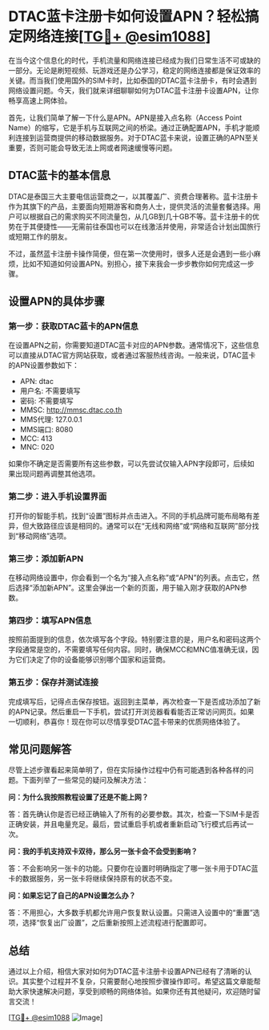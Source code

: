 # DTAC蓝卡注册卡如何设置APN？轻松搞定网络连接[[TG💪+ @esim1088](https://t.me/s/esim1088)]

在当今这个信息化的时代，手机流量和网络连接已经成为我们日常生活不可或缺的一部分。无论是刷短视频、玩游戏还是办公学习，稳定的网络连接都是保证效率的关键。而当我们使用国外的SIM卡时，比如泰国的DTAC蓝卡注册卡，有时会遇到网络设置问题。今天，我们就来详细聊聊如何为DTAC蓝卡注册卡设置APN，让你畅享高速上网体验。

首先，让我们简单了解一下什么是APN。APN是接入点名称（Access Point Name）的缩写，它是手机与互联网之间的桥梁。通过正确配置APN，手机才能顺利连接到运营商提供的移动数据服务。对于DTAC蓝卡来说，设置正确的APN至关重要，否则可能会导致无法上网或者网速缓慢等问题。

## DTAC蓝卡的基本信息

DTAC是泰国三大主要电信运营商之一，以其覆盖广、资费合理著称。蓝卡注册卡作为其旗下的产品，主要面向短期游客和商务人士，提供灵活的流量套餐选择。用户可以根据自己的需求购买不同流量包，从几GB到几十GB不等。蓝卡注册卡的优势在于其便捷性——无需前往泰国也可以在线激活并使用，非常适合计划出国旅行或短期工作的朋友。

不过，虽然蓝卡注册卡操作简便，但在第一次使用时，很多人还是会遇到一些小麻烦，比如不知道如何设置APN。别担心，接下来我会一步步教你如何完成这一步骤。

## 设置APN的具体步骤

### 第一步：获取DTAC蓝卡的APN信息

在设置APN之前，你需要知道DTAC蓝卡对应的APN参数。通常情况下，这些信息可以直接从DTAC官方网站获取，或者通过客服热线咨询。一般来说，DTAC蓝卡的APN设置参数如下：

- APN: dtac
- 用户名: 不需要填写
- 密码: 不需要填写
- MMSC: http://mmsc.dtac.co.th
- MMS代理: 127.0.0.1
- MMS端口: 8080
- MCC: 413
- MNC: 020

如果你不确定是否需要所有这些参数，可以先尝试仅输入APN字段即可，后续如果出现问题再调整其他选项。

### 第二步：进入手机设置界面

打开你的智能手机，找到“设置”图标并点击进入。不同的手机品牌可能布局略有差异，但大致路径应该是相同的。通常可以在“无线和网络”或“网络和互联网”部分找到“移动网络”选项。

### 第三步：添加新APN

在移动网络设置中，你会看到一个名为“接入点名称”或“APN”的列表。点击它，然后选择“添加新APN”。这里会弹出一个新的页面，用于输入刚才获取的APN参数。

### 第四步：填写APN信息

按照前面提到的信息，依次填写各个字段。特别要注意的是，用户名和密码这两个字段通常是空的，不需要填写任何内容。同时，确保MCC和MNC值准确无误，因为它们决定了你的设备能够识别哪个国家和运营商。

### 第五步：保存并测试连接

完成填写后，记得点击保存按钮。返回到主菜单，再次检查一下是否成功添加了新的APN记录。然后重启一下手机，尝试打开浏览器看看能否正常访问网页。如果一切顺利，恭喜你！现在你可以尽情享受DTAC蓝卡带来的优质网络体验了。

## 常见问题解答

尽管上述步骤看起来简单明了，但在实际操作过程中仍有可能遇到各种各样的问题。下面列举了一些常见的疑问及解决方法：

**问：为什么我按照教程设置了还是不能上网？**

答：首先确认你是否已经正确输入了所有的必要参数。其次，检查一下SIM卡是否正确安装，并且电量充足。最后，尝试重启手机或者重新启动飞行模式后再试一次。

**问：我的手机支持双卡双待，那么另一张卡会不会受到影响？**

答：不会影响另一张卡的功能。只要你在设置时明确指定了哪一张卡用于DTAC蓝卡的数据服务，另一张卡将继续保持原有的状态不变。

**问：如果忘记了自己的APN设置怎么办？**

答：不用担心，大多数手机都允许用户恢复默认设置。只需进入设置中的“重置”选项，选择“恢复出厂设置”，之后重新按照上述流程进行配置即可。

## 总结

通过以上介绍，相信大家对如何为DTAC蓝卡注册卡设置APN已经有了清晰的认识。其实整个过程并不复杂，只需要耐心地按照步骤操作即可。希望这篇文章能帮助大家快速解决问题，享受到顺畅的网络体验。如果你还有其他疑问，欢迎随时留言交流！

[[TG💪+ @esim1088](https://t.me/s/esim1088) ![Image](https://i.postimg.cc/4NQfJmqS/Snipaste-2025-05-13-00-14-12.png)]
